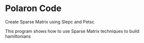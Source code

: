 # Polaron Code
Create Sparse Matrix using Slepc and Petsc


This program shows how to use Sparse Matrix techniques to build hamiltonians
